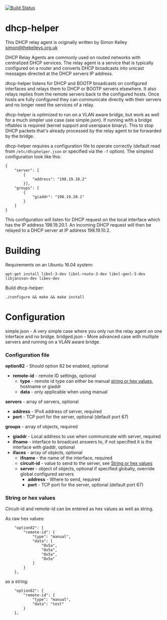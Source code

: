 [![Build Status](https://travis-ci.com/westermo/dhcp-helper.svg?branch=master)](https://travis-ci.com/westermo/dhcp-helper)
# dhcp-helper

This DHCP relay agent is originally written by Simon Kelley
<simon@thekelleys.org.uk>

DHCP Relay Agents are commonly used on routed networks with
centralized DHCP services. The relay agent is a service that is
typically configured on a router and converts DHCP broadcasts into
unicast messages directed at the DHCP servers IP address.

dhcp-helper listens for DHCP and BOOTP broadcasts on configured
interfaces and relays them to DHCP or BOOTP servers elsewhere. It also
relays replies from the remote servers back to the configured
hosts. Once hosts are fully configured they can communicate directly
with their servers and no longer need the services of a relay.

dhcp-helper is optimized to run on a VLAN aware bridge, but work as well
for a much simpler use case (see simple.json). If running with a bridge
nftables is required (kernel support and userspace binary). This to stop
DHCP packets that's already processed by the relay agent to be forwarded
by the bridge.

dhcp-helper requires a configuration file to operate correctly (default
read from `/etc/dhcphelper.json` or specified via the `-f`
option). The simplest configuration look like this:
```
{
    "server": [
        {
            "address": "198.19.10.2"
        }],
    "groups": [
        {
            "giaddr": "198.19.20.1"
        }
    ]
}
```

This configuration will listen for DHCP request on the local interface
which has the IP address 198.19.20.1. An incoming DHCP request will
then be relayed to a DHCP server at IP address 198.19.10.2.

# Building
Requirements on an Ubuntu 16.04 system:
```
apt-get install libnl-3-dev libnl-route-3-dev libnl-genl-3-dev libjansson-dev libev-dev
```
Build dhcp-helper:
```
./configure && make && make install
```

# Configuration

simple.json - A very simple case where you only run the relay agent on one interface and no bridge.
bridged.json - More advanced case with multiple servers and running on a VLAN aware bridge.

### Configuration file
**option82** - Should option 82 be enabled, optional
  * **remote-id** - remote ID settings, optional
    * **type** - remote id type can either be manual [string or hex values](#string-or-hex-values), hostname or giaddr
    * **data** - only applicable when using manual

**servers** - array of servers, optional
  * **address** - IPv4 address of server, required
  * **port** - TCP port for the server, optional (default port 67)

**groups** - array of objects, required
  * **giaddr** - Local address to use when communicate with server, required
  * **ifname** - interface to broadcast answers to, if not specified it is the interface with giaddr, optional
  * **ifaces** - array of objects, optional
    * **ifname** - the name of the interface, required
    * **circuit-id** - value to send to the server, see [String or hex values](#string-or-hex-values)
    * **server** - object of objects, optional if specified globally, override global configured servers
        * **address** - Where to send, required
        * **port** - TCP port for the server, optional (default port 67)

### String or hex values
Circuit-id and remote-id can be entered as hex values as well as string.

As raw hex values:
```
    "option82": {
        "remote-id": {
            "type": "manual",
            "data": [
                "0x5a",
                "0x5a",
                "0x5a",
                "0x5a"
            ]
        }
    },
```
as a string:
```
    "option82": {
        "remote-id": {
            "type": "manual",
            "data": "test"
        }
    },
```
